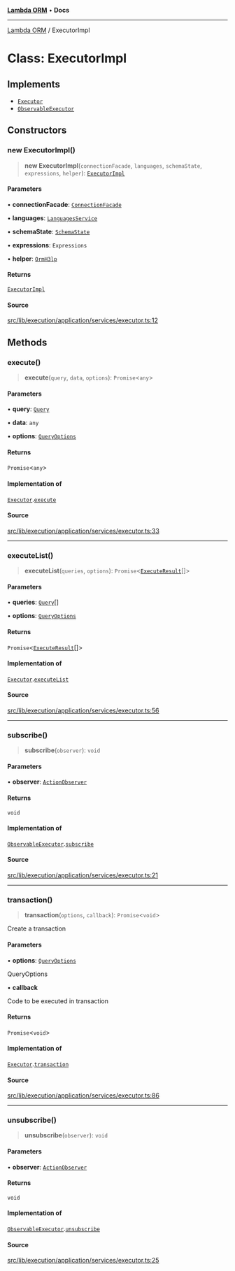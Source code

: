 [**Lambda ORM**](../README.md) • **Docs**

***

[Lambda ORM](../README.md) / ExecutorImpl

# Class: ExecutorImpl

## Implements

- [`Executor`](../interfaces/Executor.md)
- [`ObservableExecutor`](../interfaces/ObservableExecutor.md)

## Constructors

### new ExecutorImpl()

> **new ExecutorImpl**(`connectionFacade`, `languages`, `schemaState`, `expressions`, `helper`): [`ExecutorImpl`](ExecutorImpl.md)

#### Parameters

• **connectionFacade**: [`ConnectionFacade`](ConnectionFacade.md)

• **languages**: [`LanguagesService`](LanguagesService.md)

• **schemaState**: [`SchemaState`](SchemaState.md)

• **expressions**: `Expressions`

• **helper**: [`OrmH3lp`](OrmH3lp.md)

#### Returns

[`ExecutorImpl`](ExecutorImpl.md)

#### Source

[src/lib/execution/application/services/executor.ts:12](https://github.com/lambda-orm/lambdaorm/blob/b641a316566df55ad8177b62e40fe267b1442b03/src/lib/execution/application/services/executor.ts#L12)

## Methods

### execute()

> **execute**(`query`, `data`, `options`): `Promise`\<`any`\>

#### Parameters

• **query**: [`Query`](Query.md)

• **data**: `any`

• **options**: [`QueryOptions`](../interfaces/QueryOptions.md)

#### Returns

`Promise`\<`any`\>

#### Implementation of

[`Executor`](../interfaces/Executor.md).[`execute`](../interfaces/Executor.md#execute)

#### Source

[src/lib/execution/application/services/executor.ts:33](https://github.com/lambda-orm/lambdaorm/blob/b641a316566df55ad8177b62e40fe267b1442b03/src/lib/execution/application/services/executor.ts#L33)

***

### executeList()

> **executeList**(`queries`, `options`): `Promise`\<[`ExecuteResult`](../interfaces/ExecuteResult.md)[]\>

#### Parameters

• **queries**: [`Query`](Query.md)[]

• **options**: [`QueryOptions`](../interfaces/QueryOptions.md)

#### Returns

`Promise`\<[`ExecuteResult`](../interfaces/ExecuteResult.md)[]\>

#### Implementation of

[`Executor`](../interfaces/Executor.md).[`executeList`](../interfaces/Executor.md#executelist)

#### Source

[src/lib/execution/application/services/executor.ts:56](https://github.com/lambda-orm/lambdaorm/blob/b641a316566df55ad8177b62e40fe267b1442b03/src/lib/execution/application/services/executor.ts#L56)

***

### subscribe()

> **subscribe**(`observer`): `void`

#### Parameters

• **observer**: [`ActionObserver`](ActionObserver.md)

#### Returns

`void`

#### Implementation of

[`ObservableExecutor`](../interfaces/ObservableExecutor.md).[`subscribe`](../interfaces/ObservableExecutor.md#subscribe)

#### Source

[src/lib/execution/application/services/executor.ts:21](https://github.com/lambda-orm/lambdaorm/blob/b641a316566df55ad8177b62e40fe267b1442b03/src/lib/execution/application/services/executor.ts#L21)

***

### transaction()

> **transaction**(`options`, `callback`): `Promise`\<`void`\>

Create a transaction

#### Parameters

• **options**: [`QueryOptions`](../interfaces/QueryOptions.md)

QueryOptions

• **callback**

Code to be executed in transaction

#### Returns

`Promise`\<`void`\>

#### Implementation of

[`Executor`](../interfaces/Executor.md).[`transaction`](../interfaces/Executor.md#transaction)

#### Source

[src/lib/execution/application/services/executor.ts:86](https://github.com/lambda-orm/lambdaorm/blob/b641a316566df55ad8177b62e40fe267b1442b03/src/lib/execution/application/services/executor.ts#L86)

***

### unsubscribe()

> **unsubscribe**(`observer`): `void`

#### Parameters

• **observer**: [`ActionObserver`](ActionObserver.md)

#### Returns

`void`

#### Implementation of

[`ObservableExecutor`](../interfaces/ObservableExecutor.md).[`unsubscribe`](../interfaces/ObservableExecutor.md#unsubscribe)

#### Source

[src/lib/execution/application/services/executor.ts:25](https://github.com/lambda-orm/lambdaorm/blob/b641a316566df55ad8177b62e40fe267b1442b03/src/lib/execution/application/services/executor.ts#L25)
